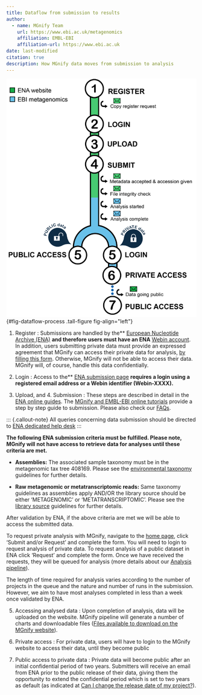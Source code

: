 ```yaml
---
title: Dataflow from submission to results
author: 
  - name: MGnify Team
    url: https://www.ebi.ac.uk/metagenomics
    affiliation: EMBL-EBI
    affiliation-url: https://www.ebi.ac.uk
date: last-modified
citation: true
description: How MGnify data moves from submission to analysis
---
```

![MGnify data flow from submission to [analysis results](glossary.md#analysis-result).](images/dataflow/submit_graph_08_web032.png){#fig-dataflow-process .tall-figure fig-align="left"}

1. Register
: Submissions are handled by the** [European Nucleotide Archive (ENA)](https://www.ebi.ac.uk/ena/) **and therefore users must have an ENA** [Webin account](https://www.ebi.ac.uk/ena/submit/sra/). In addition, users submitting private data must provide an expressed agreement that MGnify can access their private data for analysis, [by filling this form](https://www.ebi.ac.uk/ena/submit/webin/accountInfo). Otherwise, MGnify will not be able to access their data. MGnify will, of course, handle this data confidentially.

2. Login
: Access to the** [ENA submission page](https://www.ebi.ac.uk/ena/submit/sra/) **requires a login using a registered email address or a Webin identifier (Webin-XXXX).**

3. Upload, and 4. Submission
: These steps are described in detail in the [ENA online guides](tutorials.md#ena-online-guides). The [MGnify and EMBL-EBI online tutorials](tutorials.md#mgnify-and-embl-ebi-online-tutorials) provide a step by step guide to submission. Please also check our [FAQs](faqs.md#faq).

::: {.callout-note}
All queries concerning data submission should be directed to [ENA dedicated help desk](https://www.ebi.ac.uk/ena/browser/support)
:::

**The following ENA submission criteria must be fulfilled. Please note, MGnify will not have access to retrieve data for analyses until these criteria are met.**

* **Assemblies:**
	The associated sample taxonomy must be in the metagenomic tax tree 408169. Please see the [environmental taxonomy](https://ena-docs.readthedocs.io/en/latest/faq/taxonomy.html#environmental-taxonomic-classifications) guidelines for further details.

* **Raw metagenomic or metatranscriptomic reads:**
	Same taxonomy guidelines as assemblies apply AND/OR the library source should be either ‘METAGENOMIC’ or ‘METATRANSCRIPTOMIC’. Please see the [library source](https://ena-docs.readthedocs.io/en/latest/submit/reads/webin-cli.html#permitted-values-for-library-source) guidelines for further details.

After validation by ENA, if the above criteria are met we will be able to access the submitted data.

To request private analysis with MGnify, navigate to the [home page](https://www.ebi.ac.uk/metagenomics/), click ‘Submit and/or Request’ and complete the form. You will need to login to request analysis of private data. To request analysis of a public dataset in ENA click ‘Request’ and complete the form.
Once we have received the requests, they will be queued for analysis (more details about our [Analysis pipeline](analysis.md#analysis)).

The length of time required for analysis varies according to the number of projects in the queue and the nature and number of runs in the submission. However, we aim to have most analyses completed in less than a week once validated by ENA.

5. Accessing analysed data
: Upon completion of analysis, data will be uploaded on the website. MGnify pipeline will generate a number of charts and downloadable files ([Files available to download on the MGnify website](portal.md#files-available-to-download-on-the-mgnify-website)).

6. Private access
: For private data, users will have to login to the MGnify website to access their data, until they become public

7. Public access to private data
: Private data will become public after an initial confidential period of two years. Submitters will receive an email from ENA prior to the public release of their data, giving them the opportunity to extend the confidential period which is set to two years as default (as indicated at [Can I change the release date of my project?](faqs.md#can-i-change-the-release-date-of-my-project)).
